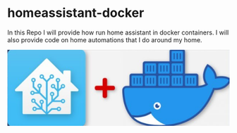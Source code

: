 # homeassistant-docker
In this Repo I will provide how run home assistant in docker containers. I will also provide code on home automations that I do around my home.

![Screenshot](imgs/readme.png)